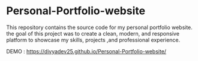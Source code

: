 # Personal-Portfolio-website
This repository contains the source code for my personal portfolio website. the goal of this project was to create a clean, modern, and responsive platform to showcase my skills, projects ,and professional experience.

DEMO : https://divyadev25.github.io/Personal-Portfolio-website/
